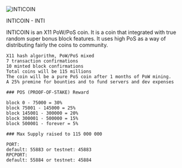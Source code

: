 ![INTICOIN](./src/qt/res/images/logo.png)

INTICOIN - INTI

INTICOIN is an X11 PoW/PoS coin. It is a coin that integrated with true random super bonus block features. It uses high PoS as a way of distributing fairly the coins to community.

    X11 hash algorithm, PoW/PoS mixed
    7 transaction confirmations
    10 minted block confirmations
    Total coins will be 115 millions
    The coin will be a pure PoS coin after 1 months of PoW mining.
    A 25% premine for bounties and to fund servers and dev expenses

```
### POS (PROOF-OF-STAKE) Reward

block 0 - 75000 = 30%
block 75001 - 145000 = 25%
block 145001 - 300000 = 20%
block 300001 - 500000 = 15%
block 500001 - forever = 5%

### Max Supply raised to 115 000 000

PORT: 
default: 55883 or testnet: 45883
RPCPORT:
default: 55884 or testnet: 45884
